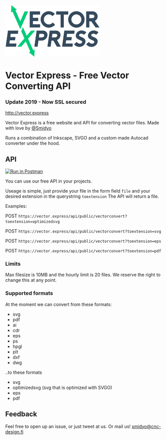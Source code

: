 <img alt="Logo" src="onlight.png" width=300>

# Vector Express - Free Vector Converting API
### Update 2019 - Now SSL secured

http://vector.express

Vector Express is a free website and API for converting vector files. Made with love by [@Smidyo](https://twitter.com/smidyo)

Runs a combination of Inkscape, SVGO and a custom made Autocad converter under the hood.

## API

[![Run in Postman](https://run.pstmn.io/button.svg)](https://app.getpostman.com/run-collection/0f29a3f11f39cae080da)

You can use our free API in your projects.

Useage is simple, just provide your file in the form field `file` and your desired extension in the querystring `toextension` The API will return a file.

Examples:

POST `https://vector.express/api/public/vectorconvert?toextension=optimizedsvg`

POST `https://vector.express/api/public/vectorconvert?toextension=svg`

POST `https://vector.express/api/public/vectorconvert?toextension=eps`

POST `https://vector.express/api/public/vectorconvert?toextension=pdf`


### Limits

Max filesize is 10MB and the hourly limit is 20 files. We reserve the right to change this at any point.


### Supported formats

At the moment we can convert from these formats:

- svg
- pdf
- ai
- cdr
- eps
- ps
- hpgl
- plt
- dxf
- dwg

..to these formats

- svg
- optimizedsvg (svg that is optimized with SVGO)
- eps
- pdf

## Feedback

Feel free to open up an issue, or just tweet at us. Or mail us! smidyo@cnc-design.fi  
